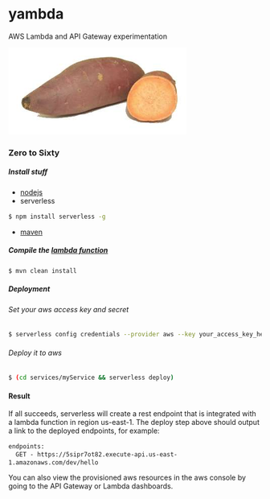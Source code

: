 # yambda
AWS Lambda and API Gateway experimentation 

![yam](yam.jpg)


### Zero to Sixty
##### Install stuff
  - [nodejs](https://nodejs.org)
  - serverless
````bash
$ npm install serverless -g
````
  - [maven](https://maven.apache.org/download.cgi)
  
##### Compile the [lambda function](services/myService/src/main/java/hello/Handler.java)
````bash
$ mvn clean install
````

##### Deployment
###### Set your aws access key and secret
````bash
$ serverless config credentials --provider aws --key your_access_key_here --secret your_aws_access_secret_here
````

###### Deploy it to aws
````bash
$ (cd services/myService && serverless deploy)
````

#### Result
If all succeeds, serverless will create a rest endpoint that is integrated with a lambda function in region us-east-1.
The deploy step above should output a link to the deployed endpoints, for example:
````
endpoints:
  GET - https://5sipr7ot82.execute-api.us-east-1.amazonaws.com/dev/hello
````

You can also view the provisioned aws resources in the aws console by going to the API Gateway or Lambda dashboards.
